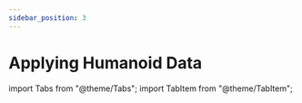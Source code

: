 ```yaml
---
sidebar_position: 3
---
```


# Applying Humanoid Data

import Tabs from "@theme/Tabs";
import TabItem from "@theme/TabItem";